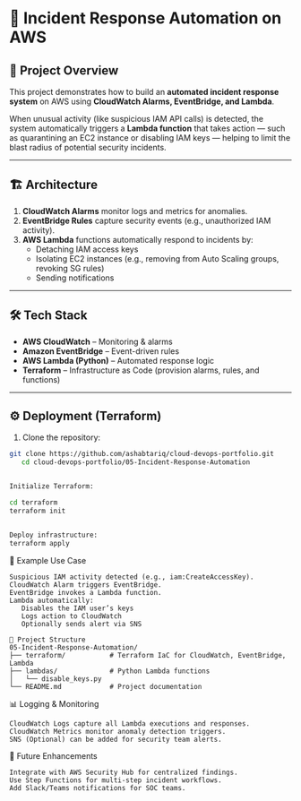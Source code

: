 # 🚨 Incident Response Automation on AWS

## 📌 Project Overview
This project demonstrates how to build an **automated incident response system** on AWS using **CloudWatch Alarms, EventBridge, and Lambda**.  

When unusual activity (like suspicious IAM API calls) is detected, the system automatically triggers a **Lambda function** that takes action — such as quarantining an EC2 instance or disabling IAM keys — helping to limit the blast radius of potential security incidents.  

---

## 🏗️ Architecture
1. **CloudWatch Alarms** monitor logs and metrics for anomalies.  
2. **EventBridge Rules** capture security events (e.g., unauthorized IAM activity).  
3. **AWS Lambda** functions automatically respond to incidents by:  
   - Detaching IAM access keys  
   - Isolating EC2 instances (e.g., removing from Auto Scaling groups, revoking SG rules)  
   - Sending notifications  

---

## 🛠️ Tech Stack
- **AWS CloudWatch** – Monitoring & alarms  
- **Amazon EventBridge** – Event-driven rules  
- **AWS Lambda (Python)** – Automated response logic  
- **Terraform** – Infrastructure as Code (provision alarms, rules, and functions)  

---

## ⚙️ Deployment (Terraform)
1. Clone the repository:

```bash
git clone https://github.com/ashabtariq/cloud-devops-portfolio.git
   cd cloud-devops-portfolio/05-Incident-Response-Automation


Initialize Terraform:

cd terraform
terraform init


Deploy infrastructure:
terraform apply

```


📝 Example Use Case
```
Suspicious IAM activity detected (e.g., iam:CreateAccessKey).
CloudWatch Alarm triggers EventBridge.
EventBridge invokes a Lambda function.
Lambda automatically:
   Disables the IAM user’s keys
   Logs action to CloudWatch
   Optionally sends alert via SNS
```
```
📂 Project Structure
05-Incident-Response-Automation/
├── terraform/           # Terraform IaC for CloudWatch, EventBridge, Lambda
├── lambdas/             # Python Lambda functions
│   └── disable_keys.py
└── README.md            # Project documentation
```

📊 Logging & Monitoring

```
CloudWatch Logs capture all Lambda executions and responses.
CloudWatch Metrics monitor anomaly detection triggers.
SNS (Optional) can be added for security team alerts.
```

🚀 Future Enhancements
```
Integrate with AWS Security Hub for centralized findings.
Use Step Functions for multi-step incident workflows.
Add Slack/Teams notifications for SOC teams.
```
